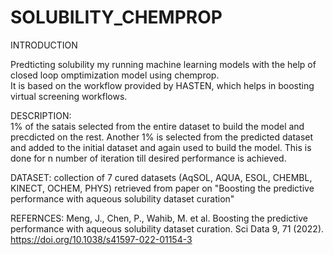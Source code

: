 # SOLUBILITY_CHEMPROP
INTRODUCTION

Predticting solubility my running machine learning models with the help of closed loop omptimization model using chemprop. <br>
It is based on the workflow provided by HASTEN, which helps in boosting virtual screening workflows. 

DESCRIPTION: <br>
1% of the satais selected from the entire dataset to build the model and precdicted on the rest. Another 1% is selected from the predicted dataset and added to the initial dataset and again used to build the model. This is done for n number of iteration till desired performance is achieved. 

DATASET: collection of 7 cured datasets (AqSOL, AQUA, ESOL, CHEMBL, KINECT, OCHEM, PHYS) retrieved from paper on "Boosting the predictive performance with aqueous solubility dataset curation"


REFERNCES: 
 Meng, J., Chen, P., Wahib, M. et al. Boosting the predictive performance with aqueous solubility dataset curation. Sci Data 9, 71 (2022). https://doi.org/10.1038/s41597-022-01154-3
